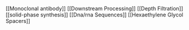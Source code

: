 [[Monoclonal antibody]]
[[Downstream Processing]]
[[Depth Filtration]]
[[solid-phase synthesis]]
[[Dna/rna Sequences]]
[[Hexaethylene Glycol Spacers]]
